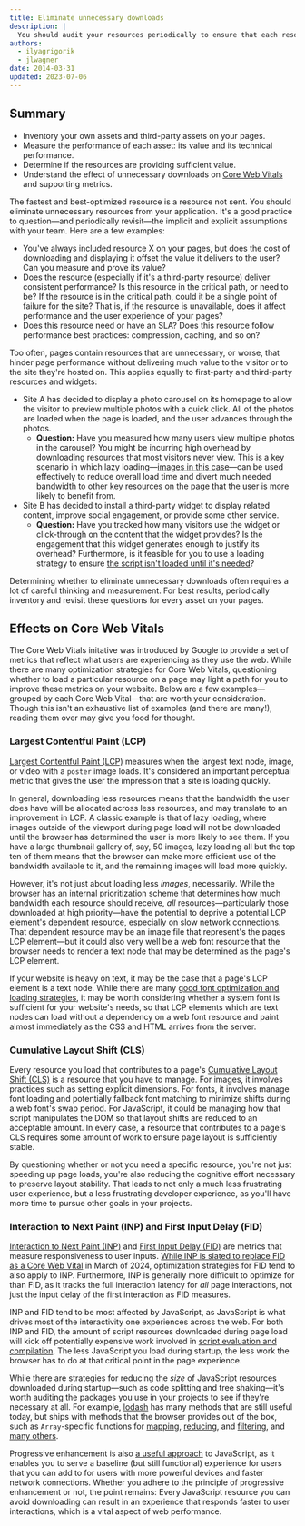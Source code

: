 ```yaml
---
title: Eliminate unnecessary downloads
description: |
  You should audit your resources periodically to ensure that each resource is helping deliver a better user experience.
authors:
  - ilyagrigorik
  - jlwagner
date: 2014-03-31
updated: 2023-07-06
---
```


## Summary

- Inventory your own assets and third-party assets on your pages.
- Measure the performance of each asset: its value and its technical performance.
- Determine if the resources are providing sufficient value.
- Understand the effect of unnecessary downloads on [Core Web Vitals](/vitals/) and supporting metrics.

The fastest and best-optimized resource is a resource not sent. You should eliminate unnecessary resources from your application. It's a good practice to question—and periodically revisit—the implicit and explicit assumptions with your team. Here are a few examples:

- You've always included resource X on your pages, but does the cost of downloading and displaying it offset the value it delivers to the user? Can you measure and prove its value?
- Does the resource (especially if it's a third-party resource) deliver consistent performance? Is this resource in the critical path, or need to be? If the resource is in the critical path, could it be a single point of failure for the site? That is, if the resource is unavailable, does it affect performance and the user experience of your pages?
- Does this resource need or have an SLA? Does this resource follow performance best practices: compression, caching, and so on?

Too often, pages contain resources that are unnecessary, or worse, that hinder page performance without delivering much value to the visitor or to the site they're hosted on. This applies equally to first-party and third-party resources and widgets:

- Site A has decided to display a photo carousel on its homepage to allow the visitor to preview multiple photos with a quick click. All of the photos are loaded when the page is loaded, and the user advances through the photos.
  - **Question:** Have you measured how many users view multiple photos in the carousel? You might be incurring high overhead by downloading resources that most visitors never view. This is a key scenario in which lazy loading—[images in this case](/browser-level-image-lazy-loading/)—can be used effectively to reduce overall load time and divert much needed bandwidth to other key resources on the page that the user is more likely to benefit from.
- Site B has decided to install a third-party widget to display related content, improve social engagement, or provide some other service.
  - **Question:** Have you tracked how many visitors use the widget or click-through on the content that the widget provides? Is the engagement that this widget generates enough to justify its overhead? Furthermore, is it feasible for you to use a loading strategy to ensure [the script isn't loaded until it's needed](/reduce-javascript-payloads-with-code-splitting/)?

Determining whether to eliminate unnecessary downloads often requires a lot of careful thinking and measurement. For best results, periodically inventory and revisit these questions for every asset on your pages.

## Effects on Core Web Vitals

The Core Web Vitals initative was introduced by Google to provide a set of metrics that reflect what users are experiencing as they use the web. While there are many optimization strategies for Core Web Vitals, questioning whether to load a particular resource on a page may light a path for you to improve these metrics on your website. Below are a few examples—grouped by each Core Web Vital—that are worth your consideration. Though this isn't an exhaustive list of examples (and there are many!), reading them over may give you food for thought.

### Largest Contentful Paint (LCP)

[Largest Contentful Paint (LCP)](/lcp/) measures when the largest text node, image, or video with a `poster` image loads. It's considered an important perceptual metric that gives the user the impression that a site is loading quickly.

In general, downloading less resources means that the bandwidth the user does have will be allocated across less resources, and may translate to an improvement in LCP. A classic example is that of lazy loading, where images outside of the viewport during page load will not be downloaded until the browser has determined the user is more likely to see them. If you have a large thumbnail gallery of, say, 50 images, lazy loading all but the top ten of them means that the browser can make more efficient use of the bandwidth available to it, and the remaining images will load more quickly.

However, it's not just about loading less _images_, necessarily. While the browser has an internal prioritization scheme that determines how much bandwidth each resource should receive, _all_ resources—particularly those downloaded at high priority—have the potential to deprive a potential LCP element's dependent resource, especially on slow network connections. That dependent resource may be an image file that represent's the pages LCP element—but it could also very well be a web font resource that the browser needs to render a text node that may be determined as the page's LCP element.

If your website is heavy on text, it may be the case that a page's LCP element is a text node. While there are many [good font optimization and loading strategies](/font-best-practices/), it may be worth considering whether a system font is sufficient for your website's needs, so that LCP elements which are text nodes can load without a dependency on a web font resource and paint almost immediately as the CSS and HTML arrives from the server.

### Cumulative Layout Shift (CLS)

Every resource you load that contributes to a page's [Cumulative Layout Shift (CLS)](/cls/) is a resource that you have to manage. For images, it involves practices such as setting explicit dimensions. For fonts, it involves manage font loading and potentially fallback font matching to minimize shifts during a web font's swap period. For JavaScript, it could be managing how that script manipulates the DOM so that layout shifts are reduced to an acceptable amount. In every case, a resource that contributes to a page's CLS requires some amount of work to ensure page layout is sufficiently stable.

By questioning whether or not you need a specific resource, you're not just speeding up page loads, you're also reducing the cognitive effort necessary to preserve layout stability. That leads to not only a much less frustrating user experience, but a less frustrating developer experience, as you'll have more time to pursue other goals in your projects.

### Interaction to Next Paint (INP) and First Input Delay (FID)

[Interaction to Next Paint (INP)](/inp/) and [First Input Delay (FID)](/fid/) are metrics that measure responsiveness to user inputs. [While INP is slated to replace FID as a Core Web Vital](/inp-cwv/) in March of 2024, optimization strategies for FID tend to also apply to INP. Furthermore, INP is generally more difficult to optimize for than FID, as it tracks the full interaction latency for _all_ page interactions, not just the input delay of the first interaction as FID measures.

INP and FID tend to be most affected by JavaScript, as JavaScript is what drives most of the interactivity one experiences across the web. For both INP and FID, the amount of script resources downloaded during page load will kick off potentially expensive work involved in [script evaluation and compilation](/script-evaluation-and-long-tasks/). The less JavaScript you load during startup, the less work the browser has to do at that critical point in the page experience.

While there are strategies for reducing the _size_ of JavaScript resources downloaded during startup—such as code splitting and tree shaking—it's worth auditing the packages you use in your projects to see if they're necessary at all. For example, [lodash]() has many methods that are still useful today, but ships with methods that the browser provides out of the box, such as `Array`-specific functions for [mapping](https://developer.mozilla.org/docs/Web/JavaScript/Reference/Global_Objects/Array/map), [reducing](https://developer.mozilla.org/docs/Web/JavaScript/Reference/Global_Objects/Array/reduce), and [filtering](https://developer.mozilla.org/docs/Web/JavaScript/Reference/Global_Objects/Array/filter), and [many others](https://developer.mozilla.org/docs/Web/JavaScript/Reference/Global_Objects/Array).

Progressive enhancement is also [a useful approach](/adaptive-serving-based-on-network-quality/) to JavaScript, as it enables you to serve a baseline (but still functional) experience for users that you can add to for users with more powerful devices and faster network connections. Whether you adhere to the principle of progressive enhancement or not, the point remains: Every JavaScript resource you can avoid downloading can result in an experience that responds faster to user interactions, which is a vital aspect of web performance.
